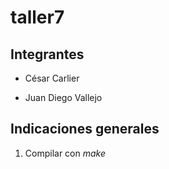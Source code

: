 # taller7

## Integrantes

* César Carlier

* Juan Diego Vallejo


## Indicaciones generales
1. Compilar con *make*
